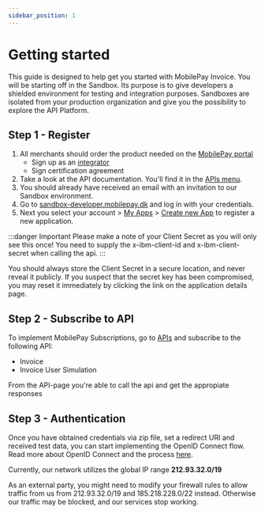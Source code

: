 ```yaml
---
sidebar_position: 1
---
```


# Getting started

This guide is designed to help get you started with MobilePay Invoice.
You will be starting off in the Sandbox. Its purpose is to give developers a shielded environment for testing and integration purposes. Sandboxes are isolated from your production organization and give you the possibility to explore the API Platform.

## Step 1 - Register

1. All merchants should order the product needed on the [MobilePay portal](https://admin.mobilepay.dk/)
    * Sign up as an [integrator](https://www.mobilepaygroup.com/partner/signup)
    * Sign certification agreement
2. Take a look at the API documentation. You'll find it in the [APIs menu](https://developer.mobilepay.dk/product).
3. You should already have received an email with an invitation to our Sandbox environment.
4. Go to [sandbox-developer.mobilepay.dk](https://sandbox-developer.mobilepay.dk/) and log in with your credentials.
5. Next you select your account > [My Apps](https://sandbox-developer.mobilepay.dk/application) > [Create new App](https://sandbox-developer.mobilepay.dk/application/new) to register a new application.

:::danger Important
Please make a note of your Client Secret as you will only see this once! You need to supply the x-ibm-client-id and x-ibm-client-secret when calling the api.
:::

You should always store the Client Secret in a secure location, and never reveal it publicly. If you suspect that the secret key has been compromised, you may reset it immediately by clicking the link on the application details page.

## Step 2 - Subscribe to API

To implement MobilePay Subscriptions, go to [APIs](https://sandbox-developer.mobilepay.dk/product) and subscribe to the following API:

* Invoice
* Invoice User Simulation

From the API-page you're able to call the api and get the appropiate responses

## Step 3 - Authentication

Once you have obtained credentials via zip file, set a redirect URI and received test data, you can start implementing the OpenID Connect flow. Read more about OpenID Connect and the process [here](/docs/invoice/authentication).

Currently, our network utilizes the global IP range **212.93.32.0/19**

As an external party, you might need to modify your firewall rules to allow traffic from us from 212.93.32.0/19 and 185.218.228.0/22 instead. Otherwise our traffic may be blocked, and our services stop working.
